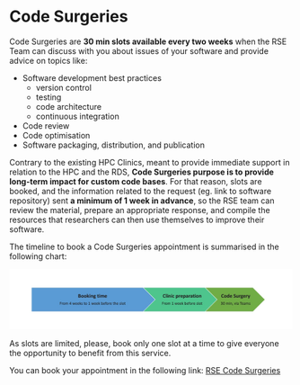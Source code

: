 # Code Surgeries

Code Surgeries are **30 min slots available every two weeks** when the RSE Team can discuss with you about issues of your software and provide advice on topics like:

- Software development best practices
  - version control
  - testing
  - code architecture
  - continuous integration
- Code review
- Code optimisation
- Software packaging, distribution, and publication

Contrary to the existing HPC Clinics, meant to provide immediate support in relation to the HPC and the RDS, **Code Surgeries purpose is to provide long-term impact for custom code bases**. For that reason, slots are booked, and the information related to the request (eg. link to software repository) sent **a minimum of 1 week in advance**, so the RSE team can review the material, prepare an appropriate response, and compile the resources that researchers can then use themselves to improve their software.

The timeline to book a Code Surgeries appointment is summarised in the following chart:

![](code_surgeries.png)

As slots are limited, please, book only one slot at a time to give everyone the opportunity to benefit from this service.

You can book your appointment in the following link: [RSE Code Surgeries](https://outlook.office365.com/owa/calendar/ResearchComputingService1@ImperialLondon.onmicrosoft.com/bookings/s/51XGnEigiUKEAEBFBL_NRg2)
